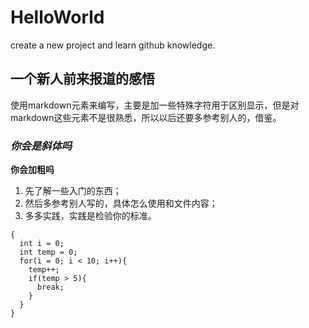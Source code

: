 # HelloWorld
create a new project and learn github knowledge.
## 一个新人前来报道的感悟
使用markdown元素来编写，主要是加一些特殊字符用于区别显示，但是对markdown这些元素不是很熟悉，所以以后还要多参考别人的，借鉴。
### *你会是斜体吗*
**你会加粗吗**
1. 先了解一些入门的东西；
2. 然后多参考别人写的，具体怎么使用和文件内容；
3. 多多实践，实践是检验你的标准。

```
{
  int i = 0;
  int temp = 0;
  for(i = 0; i < 10; i++){
    temp++;
    if(temp > 5){
      break;
    }
  }
}
```
